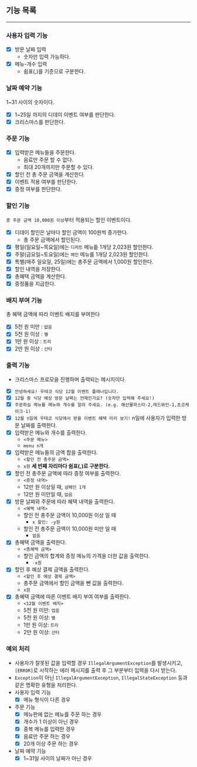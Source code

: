 ## 기능 목록

---

### 사용자 입력 기능
- [x] 방문 날짜 입력
  - 숫자만 입력 가능하다.
- [x] 메뉴-개수 입력
  - 쉼표(,)를 기준으로 구분한다.

### 날짜 예약 기능
1~31 사이의 숫자이다.
- [x] 1~25일 까지의 디데이 이벤트 여부를 판단한다.
- [x] 크리스마스를 판단한다.

### 주문 기능
- [x] 입력받은 메뉴들을 주문한다.
  - 음료만 주문 할 수 없다.
  - 최대 20개까지만 주문할 수 있다.
- [x] 할인 전 총 주문 금액을 계산한다.
- [x] 이벤트 적용 여부를 판단한다.
- [x] 증정 여부를 판단한다.

### 할인 기능
`총 주문 금액 10,000원 이상`부터 적용되는 할인 이벤트이다.
- [x] 디데이 할인은 날마다 할인 금액이 100원씩 증가한다.
  - 총 주문 금액에서 할인된다.
- [x] 평일(일요일~목요일)에는 `디저트` 메뉴틑 1개당 2,023원 할인한다.
- [x] 주말(금요일~토요일)에는 `메인` 메뉴를 1개당 2,023원 할인한다.
- [x] 특별(매주 일요일, 25일)에는 총주문 금액에서 1,000원 할인한다.
- [x] 할인 내역을 저장한다.
- [x] 총혜택 금액을 계산한다.
- [x] 증정품을 지급한다.

### 배지 부여 기능
총 혜택 금액에 따라 이벤트 배지를 부여한다
- [x] 5천 원 미만 : `없음`
- [x] 5천 원 이상 : `별`
- [x] 1만 원 이상 : `트리`
- [x] 2만 원 이상 : `산타`

### 출력 기능
- 크리스마스 프로모을 진행하며 출력되는 메시지이다.
- [x] `안녕하세요! 우테코 식당 12월 이벤트 플래너입니다.`
- [x] `12월 중 식당 예상 방문 날짜는 언제인가요? (숫자만 입력해 주세요!)`
- [x] `주문하실 메뉴를 메뉴와 개수를 알려 주세요. (e.g. 해산물파스타-2,레드와인-1,초코케이크-1)`
- [x] `12월 n일에 우테코 식당에서 받을 이벤트 혜택 미리 보기!` n일에 사용자가 입력한 방문 날짜를 출력한다.
- [x] 입력받은 메뉴와 개수를 출력한다.
  - `<주문 메뉴>`
  - `menu n개`
- [x] 입력받은 메뉴들의 금액 합을 출력한다.
  - `<할인 전 총주문 금액>`
  - `x원` **세 번째 자리마다 쉼표(,)로 구분한다.**
- [x] 할인 전 총주문 금액에 따라 증정 여부를 출력한다.
  - `<증정 내역>`
  - 12만 원 이상일 때, `샴페인 1개`
  - 12만 원 미만일 때, `없음`
- [x] 방문 날짜와 주문에 따라 혜택 내역을 출력한다.
  - `<혜택 내역>`
  - 할인 전 총주문 금액이 10,000원 이상 일 때
    - `x 할인: -y원`
  - 할인 전 총주문 금액이 10,000원 미만 일 때
    - `없음`
- [x] 총혜택 금액을 출력한다.
  - `<총혜택 금액>`
  - 할인 금액의 합계와 증정 메뉴의 가격을 더한 값을 출력한다.
    - `-x원`
- [x] 할인 후 예상 결제 금액을 출력한다.
  - `<할인 후 예상 결제 금액>`
  - 총주문 금액에서 할인 금액을 뺀 값을 출력한다.
  - `x원`
- [x] 총혜택 금액에 따른 이벤트 배지 부여 여부를 출력한다.
  - `<12월 이벤트 배지>`
  - 5천 원 미만: `업음`
  - 5천 원 이상: `별`
  - 1만 원 이상: `트리`
  - 2만 원 이상: `산타`

### 예외 처리
- 사용자가 잘못된 값을 입력할 경우 `IllegalArgumentException`를 발생시키고, `[ERROR]`로 시작하는 에러 메시지를 출력 후 그 부분부터 입력을 다시 받는다.
- `Exception`이 아닌 `IllegalArgumentException`, `IllegalStateException` 등과 같은 명확한 유형을 처리한다.
- 사용자 입력 기능
  - [x] 메뉴 형식이 다른 경우
- 주문 기능
  - [x] 메뉴판에 없는 메뉴를 주문 하는 경우
  - [x] 개수가 1 이상이 아닌 경우
  - [x] 중복 메뉴를 입력한 경우
  - [x] 음료만 주문 하는 경우
  - [x] 20개 이상 주문 하는 경우
- 날짜 예약 기능
  - [x] 1~31일 사이의 날짜가 아닌 경우
